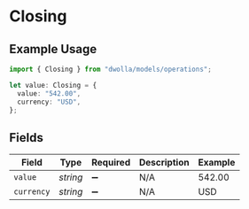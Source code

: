 # Closing

## Example Usage

```typescript
import { Closing } from "dwolla/models/operations";

let value: Closing = {
  value: "542.00",
  currency: "USD",
};
```

## Fields

| Field              | Type               | Required           | Description        | Example            |
| ------------------ | ------------------ | ------------------ | ------------------ | ------------------ |
| `value`            | *string*           | :heavy_minus_sign: | N/A                | 542.00             |
| `currency`         | *string*           | :heavy_minus_sign: | N/A                | USD                |